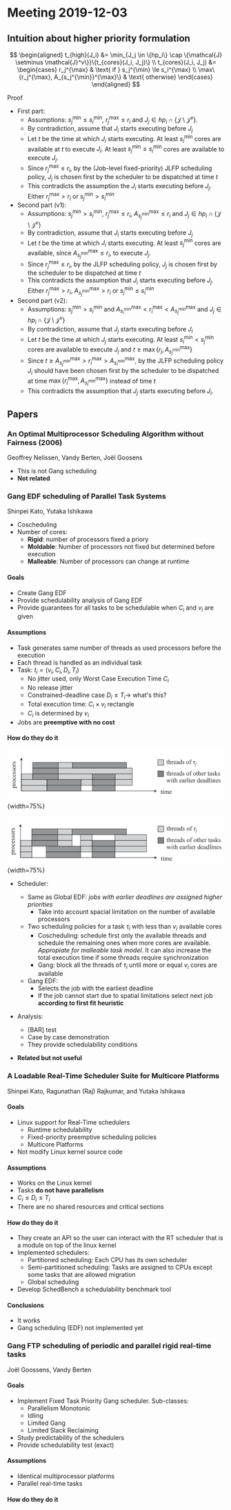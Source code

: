 # Meeting 2019-12-03

## Intuition about higher priority formulation

$$
\begin{aligned}
t_{high}(J_i) &= \min_{J_j \in \{hp_i\} \cap \{\mathcal{J} \setminus \mathcal{J}^v\}}\{t_{cores}(J_i, J_j)\} \\
t_{cores}(J_i, J_j) &= \begin{cases}
r_j^{\max} & \text{ if } s_j^{\min} \le s_i^{\max} \\
\max\{r_j^{\max}, A_{s_j^{\min}}^{\max}\} & \text{ otherwise}
\end{cases}
\end{aligned}
$$

Proof

- First part:
  - Assumptions: $s_j^{\min} \le s_i^{\min}$, $r_j^{\max} \le r_i$ and $J_j \in hp_i \cap \{\mathcal{J} \setminus \mathcal{J}^v\}$. 
  - By contradiction, assume that $J_i$ starts executing before $J_j$
  - Let $t$ be the time at which $J_i$ starts executing. At least $s_i^{\min}$ cores are available at $t$ to execute $J_i$. At least $s_j^{\min} \le s_i^{\min}$ cores are available to execute $J_j$. 
  - Since $r_j^{\max} \le r_i$, by the (Job-level fixed-priority) JLFP scheduling policy, $J_j$ is chosen first by the scheduler to be dispatched at time $t$
  - This contradicts the assumption the $J_i$ starts executing before $J_j$. Either $r_j^{\max} > r_i$ or $s_j^{\min} > s_i^{\min}$
- Second part (v1):
  - Assumptions: $s_j^{\min} > s_i^{\min}$, $r_j^{\max} \le r_i$, $A_{s_j^{\min}}^{\max} \le r_i$ and $J_j \in hp_i \cap \{\mathcal{J} \setminus \mathcal{J}^v\}$
  - By contradiction, assume that $J_i$ starts executing before $J_j$
  - Let $t$ be the time at which $J_i$ starts executing. At least $s_j^{\min}$ cores are available, since $A_{s_j^{\min}}^{\max} \le r_i$, to execute $J_j$.
  - Since $r_j^{\max} \le r_i$, by the JLFP scheduling policy, $J_j$ is chosen first by the scheduler to be dispatched at time $t$
  - This contradicts the assumption that $J_i$ starts executing before $J_j$. Either $r_j^{\max} > r_i$, $A_{s_j^{\min}}^{\max} > r_i$ or $s_j^{\min} \le s_i^{\min}$
- Second part (v2):
  - Assumptions: $s_j^{\min} > s_i^{\min}$ and $A_{s_i^{\min}}^{\max} < r_i^{\max} < A_{s_j^{\min}}^{\max}$ and $J_j \in hp_i \cap \{\mathcal{J} \setminus \mathcal{J}^v\}$
  - By contradiction, assume that $J_j$ starts executing before $J_i$
  - Let $t$ be the time at which $J_j$ starts executing. At least $s_i^{\min} < s_j^{\min}$ cores are available to execute $J_j$ and $t \ge \max\{r_j, A_{s_j^{\min}}^{\max}\}$
  - Since $t \ge A_{s_j^{\min}}^{\max} > r_i^{\max} > A_{s_i^{\min}}^{\max}$, by the JLFP scheduling policy $J_i$ should have been chosen first by the scheduler to be dispatched at time $\max\{r_i^{\max}, A_{s_i^{\min}}^{\max} \}$ instead of time $t$
  - This contradicts the assumption that $J_j$ starts executing before $J_i$.

## Papers

### An Optimal Multiprocessor Scheduling Algorithm without Fairness (2006)

Geoffrey Nelissen, Vandy Berten, Joël Goosens

- This is not Gang scheduling
- **Not related**

### Gang EDF scheduling of Parallel Task Systems

Shinpei Kato, Yutaka Ishikawa

- Coscheduling
- Number of cores:
  - **Rigid**: number of processors fixed a priory
  - **Moldable**: Number of processors not fixed but determined before execution
  - **Malleable**: Number of processors can change at runtime

#### Goals

- Create Gang EDF
- Provide schedulability analysis of Gang EDF
- Provide guarantees for all tasks to be schedulable when $C_i$ and $v_i$ are given

#### Assumptions

- Task generates same number of threads as used processors before the execution
- Each thread is handled as an individual task
- Task: $t_i = (v_i, C_i, D_i, T_i)$
  - No jitter used, only Worst Case Execution Time $C_i$
  - No release jitter
  - Constrained-deadline case $D_i \le T_i \rightarrow$ what's this?
  - Total execution time: $C_i \times v_i$ rectangle
  - $C_i$ is determined by $v_i$
- Jobs are **preemptive with no cost**

#### How do they do it

![Coscheduling](images/2019/12/03/02_coscheduling.png){width=75%}



![Gang scheduling](images/2019/12/03/02_gang.png){width=75%}



- Scheduler:
  - Same as Global EDF: *jobs with earlier deadlines are assigned higher priorities*
    - Take into account spacial limitation on the number of available processors
  - Two scheduling policies for a task $\tau_i$ with less than $v_i$ available cores
    - Coscheduling: schedule first only the available threads and schedule the remaining ones when more cores are available. *Appropiate for malleable task model*. It can also increase the total execution time if some threads require synchronization
    - Gang: block all the threads of $\tau_i$ until more or equal $v_i$ cores are available
  - Gang EDF:
    - Selects the job with the earliest deadline
    - If the job cannot start due to spatial limitations select next job **according to first fit heuristic**
- Analysis:
  - [BAR] test
  - Case by case demonstration
  - They provide schedulability conditions

- **Related but not useful**

### A Loadable Real-Time Scheduler Suite for Multicore Platforms

Shinpei Kato, Ragunathan (Raj) Rajkumar, and Yutaka Ishikawa

#### Goals

- Linux support for Real-Time schedulers
  - Runtime schedulability
  - Fixed-priority preemptive scheduling policies
  - Multicore Platforms
- Not modify Linux kernel source code

#### Assumptions

- Works on the Linux kernel
- Tasks **do not have parallelism**
- $C_i \le D_i \le T_i$
- There are no shared resources and critical sections

#### How do they do it

- They create an API so the user can interact with the RT scheduler that is a module on top of the linux kernel
- Implemented schedulers:
  - Partitioned scheduling: Each CPU has its own scheduler
  - Semi-partitioned scheduling: Tasks are assigned to CPUs except some tasks that are allowed migration
  - Global scheduling
- Develop SchedBench a schedulability benchmark tool

#### Conclusions

- It works
- Gang scheduling (EDF) not implemented yet

### Gang FTP scheduling of periodic and parallel rigid real-time tasks

Joël Goossens, Vandy Berten

#### Goals

- Implement Fixed Task Priority Gang scheduler. Sub-classes:
  - Parallelism Monotonic
  - Idling
  - Limited Gang
  - Limited Slack Reclaiming
- Study predictability of the schedulers
- Provide schedulability test (exact)

#### Assumptions

- Identical multiprocessor platforms
- Parallel real-time tasks

#### How do they do it

